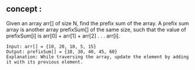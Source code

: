 ## concept :
Given an array arr[] of size N, find the prefix sum of the array. A prefix sum array is another array prefixSum[] of the same size, such that the value of prefixSum[i] is arr[0] + arr[1] + arr[2] . . . arr[i].
```
Input: arr[] = {10, 20, 10, 5, 15}
Output: prefixSum[] = {10, 30, 40, 45, 60}
Explanation: While traversing the array, update the element by adding it with its previous element.
```